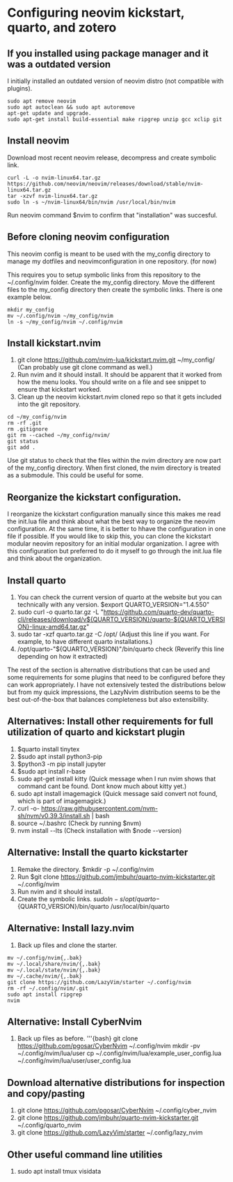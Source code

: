 # Configuring neovim kickstart, quarto, and zotero
## If you installed using package manager and it was a outdated version 
I initially installed an outdated version of neovim distro (not compatible with plugins).
```{bash}
sudo apt remove neovim
sudo apt autoclean && sudo apt autoremove
apt-get update and upgrade.
sudo apt-get install build-essential make ripgrep unzip gcc xclip git
```

## Install neovim
Download most recent neovim release, decompress and create symbolic link.
```{bash}
curl -L -o nvim-linux64.tar.gz https://github.com/neovim/neovim/releases/download/stable/nvim-linux64.tar.gz
tar -xzvf nvim-linux64.tar.gz
sudo ln -s ~/nvim-linux64/bin/nvim /usr/local/bin/nvim
```
Run neovim command $nvim to confirm that "installation" was succesful. 
## Before cloning neovim configuration 
This neovim config is meant to be used with the my_config directory to manage my dotfiles and neovimconfiguration in one repository. (for now) 

This requires you to setup symbolic links from this repository to the ~/.config/nvim folder.
Create the my_config directory. Move the different files to the my_config directory then create the symbolic links. There is one example below. 
```{bash}
mkdir my_config
mv ~/.config/nvim ~/my_config/nvim
ln -s ~/my_config/nvim ~/.config/nvim
```
## Install kickstart.nvim
1. git clone https://github.com/nvim-lua/kickstart.nvim.git ~/my_config/ (Can probably use git clone command as well.)
2. Run nvim and it should install. It should be apparent that it worked from how the menu looks. You should write on a file and see snippet to ensure that kickstart worked. 
3. Clean up the neovim kickstart.nvim cloned repo so that it gets included into the git repository.
```{bash}
cd ~/my_config/nvim
rm -rf .git 
rm .gitignore
git rm --cached ~/my_config/nvim/
git status
git add .
```
Use git status to check that the files within the nvim directory are now part of the my_config directory. When first cloned, the nvim directory is treated as a submodule. This could be useful for some.

## Reorganize the kickstart configuration.
I reorganize the kickstart configuration manually since this makes me read the init.lua file and think about what the best way to organize the neovim configuration. At the same time, it is better to hhave the configuration in one file if possible.
If you would like to skip this, you can clone the kickstart modular neovim repository for an initial modular organization. I agree with this configuration but preferred to do it myself to go through the init.lua file and think about the organization.

## Install quarto  

1. You can check the current version of quarto at the website but you can technically with any version. $export QUARTO_VERSION="1.4.550"
2. sudo curl -o quarto.tar.gz -L "https://github.com/quarto-dev/quarto-cli/releases/download/v${QUARTO_VERSION}/quarto-${QUARTO_VERSION}-linux-amd64.tar.gz"
3. sudo tar -xzf quarto.tar.gz -C /opt/ (Adjust this line if you want. For example, to have different quarto installations.)
4. /opt/quarto-"${QUARTO_VERSION}"/bin/quarto check (Reverify this line depending on how it extracted)

The rest of the section is alternative distributions that can be used and some requirements for some plugins that need to be configured before they can work appropriately. 
I have not extensively tested the distributions below but from my quick impressions, the LazyNvim distribution seems to be the best out-of-the-box that balances completeness but also extensibility. 

## Alternatives: Install other requirements for full utilization of quarto and kickstart plugin
1. $quarto install tinytex
2. $sudo apt install python3-pip
3. $python3 -m pip install jupyter
4. $sudo apt install r-base
5. sudo apt-get install kitty (Quick message when I run nvim shows that command cant be found. Dont know much about kitty yet.)
6. sudo apt install imagemagick (Quick message said convert not found, which is part of imagemagick.)
7. curl -o- https://raw.githubusercontent.com/nvm-sh/nvm/v0.39.3/install.sh | bash
8. source ~/.bashrc (Check by running $nvm)
9. nvm install --lts (Check installation with $node --version)

## Alternative: Install the quarto kickstarter 
1. Remake the directory. $mkdir -p ~/.config/nvim
2. Run $git clone https://github.com/jmbuhr/quarto-nvim-kickstarter.git ~/.config/nvim
3. Run nvim and it should install. 
4. Create the symbolic links. 
$sudo ln -s /opt/quarto-${QUARTO_VERSION}/bin/quarto /usr/local/bin/quarto

## Alternative: Install lazy.nvim
1. Back up files and clone the starter. 

```{bash}
mv ~/.config/nvim{,.bak}
mv ~/.local/share/nvim/{,.bak}
mv ~/.local/state/nvim/{,.bak}
mv ~/.cache/nvim/{,.bak}
git clone https://github.com/LazyVim/starter ~/.config/nvim
rm -rf ~/.config/nvim/.git
sudo apt install ripgrep
nvim
```
## Alternative: Install CyberNvim
1. Back up files as before.
'''{bash}
git clone https://github.com/pgosar/CyberNvim ~/.config/nvim
mkdir -pv ~/.config/nvim/lua/user
cp ~/.config/nvim/lua/example_user_config.lua ~/.config/nvim/lua/user/user_config.lua

## Download alternative distributions for inspection and copy/pasting
1. git clone https://github.com/pgosar/CyberNvim ~/.config/cyber_nvim 
2. git clone https://github.com/jmbuhr/quarto-nvim-kickstarter.git ~/.config/quarto_nvim
3. git clone https://github.com/LazyVim/starter ~/.config/lazy_nvim

## Other useful command line utilities

1. sudo apt install tmux visidata
